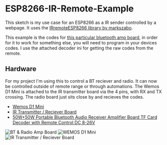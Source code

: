 # ESP8266-IR-Remote-Example

This sketch is my use case for an ESP8266 as a IR sender controlled by a webpage.
It uses the [IRremoteESP8266 library by markszabo](https://github.com/markszabo/IRremoteESP8266).

This example is the codes for [this particular bluetooth amp board](https://amzn.to/2ZdSxzY), in order for it to work for something else, you will need to program in your devices codes. I use the attached decoder ini for getting the raw codes from the remote.

## Hardware

For my project I'm using this to control a BT reciever and radio. It can now be controlled outside of remote range or through automations. The Wemos D1 Mini is attached to the IR transmitter board via the 4 pins, with RX and TX crossing. The radio board just sits close by and recieves the codes.
- [Wemos D1 Mini](https://amzn.to/2HduRpa)
- [IR Transmitter / Reciever Board](https://amzn.to/2KHA62O)
- [50W+50W Portable Bluetooth Audio Receiver Amplifier Board TF Card Decoder with Remote Control DC 8-26V](https://amzn.to/2ZdSxzY)

![BT & Radio Amp Board](https://images-na.ssl-images-amazon.com/images/I/711fOsizNqL._SL1001_.jpg "BT & Radio Amp Board")
![WEMOS D1 Mini](https://images-na.ssl-images-amazon.com/images/I/61exvKx7IyL._SL1001_.jpg "WEMOS D1 Mini")
![IR Transmitter / Reciever Board](https://images-na.ssl-images-amazon.com/images/I/51Uy6zUWaeL.jpg "IR Transmitter / Reciever Board")
